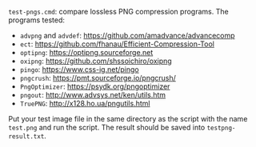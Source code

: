 `test-pngs.cmd`: compare lossless PNG compression programs.
The programs tested:
- `advpng` and `advdef`: https://github.com/amadvance/advancecomp
- `ect`: https://github.com/fhanau/Efficient-Compression-Tool
- `optipng`: https://optipng.sourceforge.net
- `oxipng`: https://github.com/shssoichiro/oxipng
- `pingo`: https://www.css-ig.net/pingo
- `pngcrush`: https://pmt.sourceforge.io/pngcrush/
- `PngOptimizer`: https://psydk.org/pngoptimizer
- `pngout`: http://www.advsys.net/ken/utils.htm
- `TruePNG`: http://x128.ho.ua/pngutils.html

Put your test image file in the same directory as the script with the name `test.png` and run the script.
The result should be saved into `testpng-result.txt`.